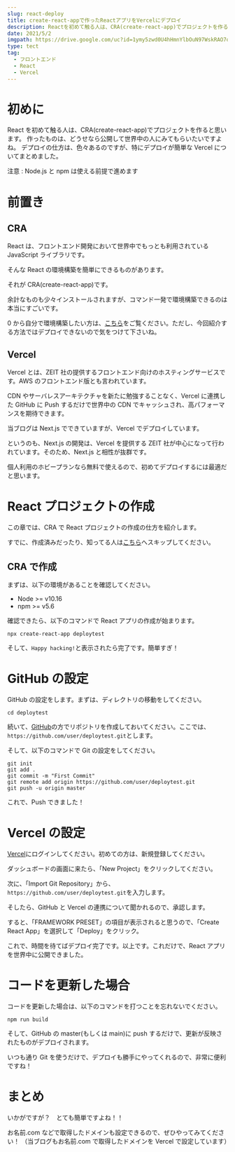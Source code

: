 ```yaml
---
slug: react-deploy
title: create-react-appで作ったReactアプリをVercelにデプロイ
description: Reactを初めて触る人は、CRA(create-react-app)でプロジェクトを作ると思います。作ったものは、どうせなら公開して世界中の人にみてもらいたいですよね。デプロイの仕方は、色々あるのですが、特にデプロイが簡単なVercelについてまとめました。
date: 2021/5/2
imgpath: https://drive.google.com/uc?id=1ymy5zwd0U4hHmnYlbOuN97WskRAO7oHZ
type: tect
tag:
  - フロントエンド
  - React
  - Vercel
---
```


# 初めに

React を初めて触る人は、CRA(create-react-app)でプロジェクトを作ると思います。
作ったものは、どうせなら公開して世界中の人にみてもらいたいですよね。
デプロイの仕方は、色々あるのですが、特にデプロイが簡単な Vercel についてまとめました。

注意 : Node.js と npm は使える前提で進めます

# 前置き

## CRA

React は、フロントエンド開発において世界中でもっとも利用されている JavaScript ライブラリです。

そんな React の環境構築を簡単にできるものがあります。

それが CRA(create-react-app)です。

余計なものも少々インストールされますが、コマンド一発で環境構築できるのは本当にすごいです。

0 から自分で環境構築したい方は、[こちら](https://nosuke-blog.site/blog/webpack-babel-react)をご覧ください。ただし、今回紹介する方法ではデプロイできないので気をつけて下さいね。

## Vercel

Vercel とは、ZEIT 社の提供するフロントエンド向けのホスティングサービスです。AWS のフロントエンド版とも言われています。

CDN やサーバレスアーキテクチャを新たに勉強することなく、Vercel に連携した GitHub に Push するだけで世界中の CDN でキャッシュされ、高パフォーマンスを期待できます。

当ブログは Next.js でできていますが、Vercel でデプロイしています。

というのも、Next.js の開発は、Vercel を提供する ZEIT 社が中心になって行われています。そのため、Next.js と相性が抜群です。

個人利用のホビープランなら無料で使えるので、初めてデプロイするには最適だと思います。

# React プロジェクトの作成

この章では、CRA で React プロジェクトの作成の仕方を紹介します。

すでに、作成済みだったり、知ってる人は[こちら](https://nosuke-blog.site/blog/react-deploy#GitHubの設定)へスキップしてください。

## CRA で作成

まずは、以下の環境があることを確認してください。

- Node >= v10.16
- npm >= v5.6

確認できたら、以下のコマンドで React アプリの作成が始まります。

```none
npx create-react-app deploytest
```

そして、`Happy hacking!`と表示されたら完了です。簡単すぎ！

# GitHub の設定

GitHub の設定をします。まずは、ディレクトリの移動をしてください。

```none
cd deploytest
```

続いて、[GitHub](https://github.com/)の方でリポジトリを作成しておいてください。ここでは、`https://github.com/user/deploytest.git`とします。

そして、以下のコマンドで Git の設定をしてください。

```none
git init
git add .
git commit -m "First Commit"
git remote add origin https://github.com/user/deploytest.git
git push -u origin master
```

これで、Push できました！

# Vercel の設定

[Vercel](https://vercel.com)にログインしてください。初めての方は、新規登録してください。

ダッシュボードの画面に来たら、「New Project」をクリックしてください。

次に、「Import Git Repository」から、`https://github.com/user/deploytest.git`を入力します。

そしたら、GitHub と Vercel の連携について聞かれるので、承認します。

すると、「FRAMEWORK PRESET」の項目が表示されると思うので、「Create React App」を選択して「Deploy」をクリック。

これで、時間を待てばデプロイ完了です。以上です。これだけで、React アプリを世界中に公開できました。

# コードを更新した場合

コードを更新した場合は、以下のコマンドを打つことを忘れないでください。

```none
npm run build
```

そして、GitHub の master(もしくは main)に push するだけで、更新が反映されたものがデプロイされます。

いつも通り Git を使うだけで、デプロイも勝手にやってくれるので、非常に便利ですね！

# まとめ

いかがですが？　とても簡単ですよね！！

お名前.com などで取得したドメインも設定できるので、ぜひやってみてください！
（当ブログもお名前.com で取得したドメインを Vercel で設定しています）
